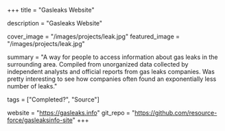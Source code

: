 +++
title = "Gasleaks Website"

description = "Gasleaks Website"

cover_image = "/images/projects/leak.jpg"
featured_image = "/images/projects/leak.jpg"

summary = "A way for people to access information about gas leaks in the surrounding area. Compiled from unorganized data collected by independent analysts and official reports from gas leaks companies. Was pretty interesting to see how companies often found an exponentially less number of leaks."

tags = ["Completed?", "Source"]

website = "https://gasleaks.info"
git_repo = "https://github.com/resource-force/gasleaksinfo-site"
+++

